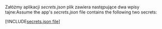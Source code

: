 <span data-ttu-id="5f9e8-101">Załóżmy aplikacji *secrets.json* plik zawiera następujące dwa wpisy tajne:</span><span class="sxs-lookup"><span data-stu-id="5f9e8-101">Assume the app's *secrets.json* file contains the following two secrets:</span></span>

[!INCLUDE[secrets.json file](secrets-json-file.md)]
